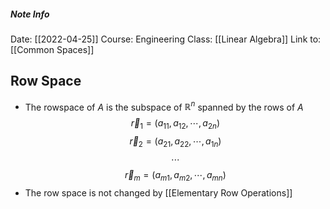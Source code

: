 ##### Note Info
Date: [[2022-04-25]]
Course: Engineering
Class: [[Linear Algebra]]
Link to: [[Common Spaces]]
## Row Space
- The rowspace of $A$ is the subspace of $\mathbb{R}^n$ spanned by the rows of $A$
$$ \vec r_1 = (a_{11}, a_{12}, \cdots, a_{2n}) $$
$$ \vec r_2 = (a_{21}, a_{22}, \cdots, a_{1n}) $$
$$ \cdots $$
$$ \vec r_m = (a_{m1}, a_{m2}, \cdots, a_{mn}) $$
- The row space is not changed by [[Elementary Row Operations]]